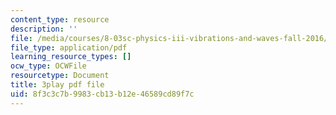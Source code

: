 ```yaml
---
content_type: resource
description: ''
file: /media/courses/8-03sc-physics-iii-vibrations-and-waves-fall-2016/8f3c3c7b9983cb13b12e46589cd89f7c_In0E5_JrPpo.pdf
file_type: application/pdf
learning_resource_types: []
ocw_type: OCWFile
resourcetype: Document
title: 3play pdf file
uid: 8f3c3c7b-9983-cb13-b12e-46589cd89f7c
---
```

